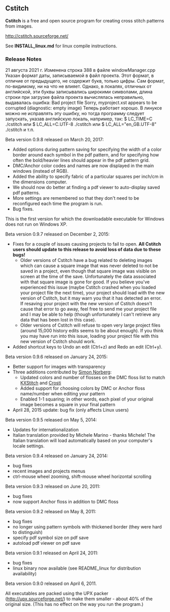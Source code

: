 Cstitch
-------
**Cstitch** is a free and open source program for creating cross stitch
patterns from images.

http://cstitch.sourceforge.net/

See **INSTALL_linux.md** for linux compile instructions.

### Release Notes ###

21 августа 2021 г.
Изменена строка 388 в файле windowManager.cpp
Указан формат даты, записываемой в файл проекта.
Этот формат, в отличие от предыдущего, не содержит букв, только цифры.
Сам формат, по-видимому, ни на что не влияет.
Однако, в  локалях, отличных от английской, эти буквы записывались широкими символами, длина строки при загрузке файла проекта вычислялась неправильно, выдавалась ошибка:
Bad project file
Sorry, myproject.xst appears to be corrupted (diagnostic: empty image)
Теперь работает хорошо.
В линуксе можно не исправлять эту ошибку, но тогда программу следует запускать, указав английскую локаль, например, так:
$ LC_TIME=C ./cstitch
или
$ LC_ALL=C.UTF-8 ./cstitch
или
$ LC_ALL="en_GB.UTF-8" ./cstitch
и т.п.

Beta version 0.9.8 released on March 20, 2017:
* Added options during pattern saving for specifying the width of a color border
  around each symbol in the pdf pattern, and for specifying how often the
  bold/heavier lines should appear in the pdf pattern grid.
* DMC/Anchor color codes and names are now displayed in the main windows (instead
  of RGB).
* Added the ability to specify fabric of a particular squares per inch/cm in the
  dimensions computer.
* We should now do better at finding a pdf viewer to auto-display saved pdf
  patterns.
* More settings are remembered so that they don't need to be reconfigured each
  time the program is run.
* Bug fixes.

This is the first version for which the downloadable executable for Windows does
not run on Windows XP.

Beta version 0.9.7 released on December 2, 2015:
* Fixes for a couple of issues causing projects to fail to open. **All Cstitch
  users should update to this release to avoid loss of data due to these
  bugs!**
    * Older versions of Cstitch have a bug related to deleting images which can
      cause a square image that was never deleted to not be saved in a project,
      even though that square image was visible on screen at the time of the
      save.  Unfortunately the data associated with that square image is gone
      for good.  If you believe you've experienced this issue (maybe Cstitch
      crashed when you loaded your project file the next time), your project
      should load with the new version of Cstitch, but it may warn you that it
      has detected an error.  If resaving your project with the new version of
      Cstitch doesn't cause that error to go away, feel free to send me your
      project file and I may be able to help (though unfortunately I can't
      retrieve any data that has been lost in this case).
    * Older versions of Cstitch will refuse to open very large project files
      (around 15,000 history edits seems to be about enough).  If you think
      you may have run into this issue, loading your project file with this
      new version of Cstitch should work.
* Added shortcut keys to Undo an edit (Ctrl+z) and Redo an edit (Ctrl+y).

Beta version 0.9.6 released on January 24, 2015:
* Better support for images with transparency
* Three additions contributed by [Simon Norberg](https://github.com/Norberg):
    * Updated colors and number of flosses on the DMC floss list to match
      [KXStitch](http://sourceforge.net/projects/kxstitch/) and
      [Crosti](http://sourceforge.net/projects/crosti/)
    * Added support for choosing colors by DMC or Anchor floss name/number
      when editing your pattern
    * Enabled 1-1 squaring; in other words, each pixel of your original
    image becomes a square in your final pattern
* April 28, 2015 update: bug fix (only affects Linux users)

Beta version 0.9.5 released on May 5, 2014:
* Updates for internationalization
* Italian translation provided by Michele Marino - thanks Michele!  The
  Italian translation will load automatically based on your computer's
  locale settings.

Beta version 0.9.4 released on January 24, 2014:
* bug fixes
* recent images and projects menus
* ctrl-mouse wheel zooming, shift-mouse wheel horizontal scrolling

Beta version 0.9.3 released on June 20, 2011:
* bug fixes
* now support Anchor floss in addition to DMC floss

Beta version 0.9.2 released on May 8, 2011:
* bug fixes
* no longer using pattern symbols with thickened border (they were hard to distinguish)
* specify pdf symbol size on pdf save
* autoload pdf viewer on pdf save

Beta version 0.9.1 released on April 24, 2011:
* bug fixes
* linux binary now available (see README_linux for distribution availability)

Beta version 0.9.0 released on April 6, 2011.

All executables are packed using the UPX packer
(http://upx.sourceforge.net/) to make them smaller - about 40% of the
original size.  (This has no effect on the way you run the program.)

